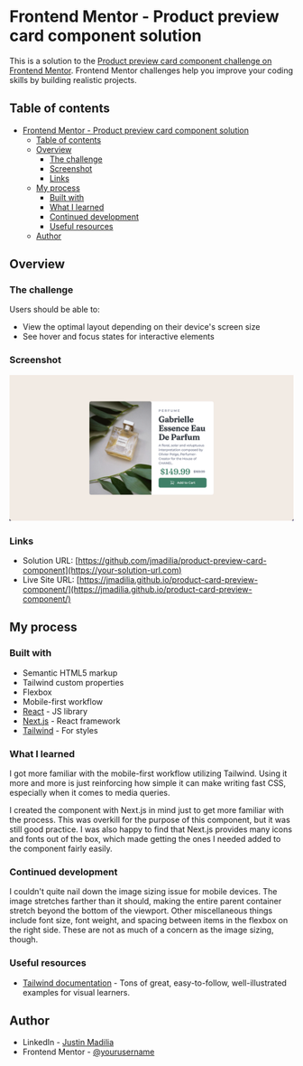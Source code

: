 # Frontend Mentor - Product preview card component solution

This is a solution to the [Product preview card component challenge on Frontend Mentor](https://www.frontendmentor.io/challenges/product-preview-card-component-GO7UmttRfa). Frontend Mentor challenges help you improve your coding skills by building realistic projects. 

## Table of contents

- [Frontend Mentor - Product preview card component solution](#frontend-mentor---product-preview-card-component-solution)
  - [Table of contents](#table-of-contents)
  - [Overview](#overview)
    - [The challenge](#the-challenge)
    - [Screenshot](#screenshot)
    - [Links](#links)
  - [My process](#my-process)
    - [Built with](#built-with)
    - [What I learned](#what-i-learned)
    - [Continued development](#continued-development)
    - [Useful resources](#useful-resources)
  - [Author](#author)

## Overview

### The challenge

Users should be able to:

- View the optimal layout depending on their device's screen size
- See hover and focus states for interactive elements

### Screenshot

![](./product-preview-card-component-screenshot.png)

### Links

- Solution URL: [https://github.com/jmadilia/product-preview-card-component](https://your-solution-url.com)
- Live Site URL: [https://jmadilia.github.io/product-card-preview-component/](https://jmadilia.github.io/product-card-preview-component/)

## My process

### Built with

- Semantic HTML5 markup
- Tailwind custom properties
- Flexbox
- Mobile-first workflow
- [React](https://reactjs.org/) - JS library
- [Next.js](https://nextjs.org/) - React framework
- [Tailwind](https://tailwindcss.com/) - For styles

### What I learned

I got more familiar with the mobile-first workflow utilizing Tailwind. Using it more and more is just reinforcing how simple it can make writing fast CSS, especially when it comes to media queries.

I created the component with Next.js in mind just to get more familiar with the process. This was overkill for the purpose of this component, but it was still good practice. I was also happy to find that Next.js provides many icons and fonts out of the box, which made getting the ones I needed added to the component fairly easily.

### Continued development

I couldn't quite nail down the image sizing issue for mobile devices. The image stretches farther than it should, making the entire parent container stretch beyond the bottom of the viewport. Other miscellaneous things include font size, font weight, and spacing between items in the flexbox on the right side. These are not as much of a concern as the image sizing, though.

### Useful resources

- [Tailwind documentation](https://tailwindcss.com/) - Tons of great, easy-to-follow, well-illustrated examples for visual learners.

## Author

- LinkedIn - [Justin Madilia](https://www.linkedin.com/in/justin-madilia/)
- Frontend Mentor - [@yourusername](https://www.frontendmentor.io/profile/jmadilia)
